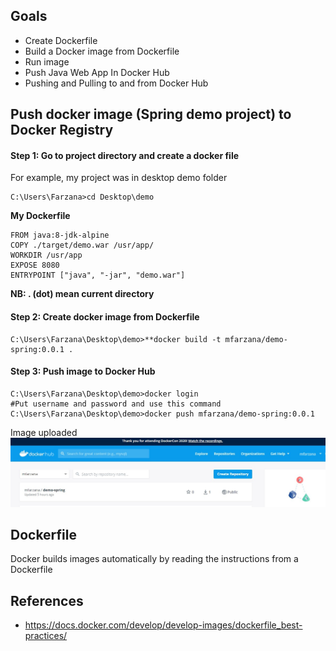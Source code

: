 ## Goals
- Create Dockerfile 
- Build a Docker image from Dockerfile
- Run image
-  Push Java Web App In Docker Hub
- Pushing and Pulling to and from Docker Hub

## Push docker image (Spring demo project) to Docker Registry
#### Step 1: Go to project directory and create a docker file 
 For example, my project was in desktop demo folder
  ```
  C:\Users\Farzana>cd Desktop\demo
  ```
  **My  Dockerfile** 
	
	FROM java:8-jdk-alpine
	COPY ./target/demo.war /usr/app/
	WORKDIR /usr/app
	EXPOSE 8080
	ENTRYPOINT ["java", "-jar", "demo.war"]
	
 **NB:  . (dot) mean current directory** 
####  Step 2: Create docker image from Dockerfile
 ```
 C:\Users\Farzana\Desktop\demo>**docker build -t mfarzana/demo-spring:0.0.1 . 
 ```

#### Step 3: Push image to Docker Hub
```
C:\Users\Farzana\Desktop\demo>docker login 
#Put username and password and use this command
C:\Users\Farzana\Desktop\demo>docker push mfarzana/demo-spring:0.0.1
 ```
 Image  uploaded 
 ![](https://github.com/Mfarzana/docker-learning/blob/master/images/demo-spring-dockerhub.jpg)
 
  


## Dockerfile
Docker builds images automatically by reading the instructions from a Dockerfile


## References
- https://docs.docker.com/develop/develop-images/dockerfile_best-practices/

<!--stackedit_data:
eyJoaXN0b3J5IjpbLTIwMjg2OTMzMTksLTc3MTcwNDM4OCwtMj
A5NjMyMjgzNiwxMzczMTAwNjU2LC0yMTE0MTQ3NzAyLDgxMjY4
NzM5Niw3NTY3NTYxOTcsLTIwNzM4MDIzMTYsMTI0ODQwNDk4My
w2MjMwNDA2MzMsODE0MDk1OTk2LDEyMzg1NDY3NiwtMTMwNTQw
MTc4MywtMzU2NDQyMDM4LDQyMjU1MDI5XX0=
-->